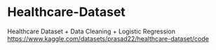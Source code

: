 # Healthcare-Dataset
Healthcare Dataset + Data Cleaning + Logistic Regression 
https://www.kaggle.com/datasets/prasad22/healthcare-dataset/code
